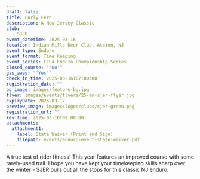 ```yaml
---
draft: false
title: Curly Fern
description: A New Jersey Classic
club:
  - SJER
event_datetime: 2025-03-16
location: Indian Mills Deer Club, Atsion, NJ
event_type: Enduro
event_format: Time Keeping
event_series: ECEA Enduro Championship Series
closed_course: "'No'"
gas_away: "'Yes'"
check_in_time: 2025-03-16T07:00:00
registration_date: ""
bg_image: images/feature-bg.jpg
flyer: images/events/flyers/25-en-sjer-flyer.jpg
expiryDate: 2025-03-17
preview_image: images/logos/clubs/sjer-green.png
registration_url: ""
key_time: 2025-03-16T09:00:00
attachments:
  attachment1:
    label: State Waiver (Print and Sign)
    filepath: events/enduro-event-state-waiver.pdf
---
```


A true test of rider fitness! This year features an improved course with some rarely-used trail. I hope you have kept your timekeeping skills sharp over the winter - SJER pulls out all the stops for this classic NJ enduro.
